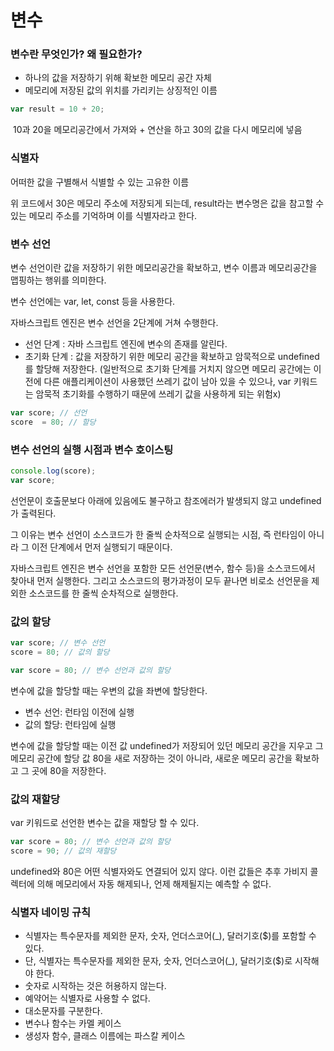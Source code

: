 # 변수

### 변수란 무엇인가? 왜 필요한가?

- 하나의 값을 저장하기 위해 확보한 메모리 공간 자체
- 메모리에 저장된 값의 위치를 가리키는 상징적인 이름

```js
var result = 10 + 20;
```

 10과 20을 메모리공간에서 가져와 + 연산을 하고 30의 값을 다시 메모리에 넣음

### 식별자

어떠한 값을 구별해서 식별할 수 있는 고유한 이름

위 코드에서 30은 메모리 주소에 저장되게 되는데, result라는 변수명은 값을 참고할 수 있는 메모리 주소를 기억하며 이를 식별자라고 한다.

### 변수 선언

변수 선언이란 값을 저장하기 위한 메모리공간을 확보하고, 변수 이름과 메모리공간을 맵핑하는 행위를 의미한다.

변수 선언에는 var, let, const 등을 사용한다.

자바스크립트 엔진은 변수 선언을 2단계에 거쳐 수행한다.

- 선언 단계 : 자바 스크립트 엔진에 변수의 존재를 알린다.
- 초기화 단계 : 값을 저장하기 위한 메모리 공간을 확보하고 암묵적으로 undefined를 할당해 저장한다. (일반적으로 초기화 단계를 거치지 않으면 메모리 공간에는 이전에 다른 애플리케이션이 사용했던 쓰레기 값이 남아 있을 수 있으나, var 키워드는 암묵적 초기화를 수행하기 때문에 쓰레기 값을 사용하게 되는 위험x)

```js
var score; // 선언 
score  = 80; // 할당 
```

### 변수 선언의 실행 시점과 변수 호이스팅

```js
console.log(score);
var score;
```

선언문이 호출문보다 아래에 있음에도 불구하고 참조에러가 발생되지 않고 undefined가 출력된다.

그 이유는 변수 선언이 소스코드가 한 줄씩 순차적으로 실행되는 시점, 즉 런타임이 아니라 그 이전 단계에서 먼저 실행되기 때문이다.

자바스크립트 엔진은 변수 선언을 포함한 모든 선언문(변수, 함수 등)을 소스코드에서 찾아내 먼저 실행한다. 그리고 소스코드의 평가과정이 모두 끝나면 비로소 선언문을 제외한 소스코드를 한 줄씩 순차적으로 실행한다.

### 값의 할당

```js
var score; // 변수 선언
score = 80; // 값의 할당

var score = 80; // 변수 선언과 값의 할당
```

변수에 값을 할당할 때는 우변의 값을 좌변에 할당한다.

- 변수 선언: 런타임 이전에 실행
- 값의 할당: 런타임에 실행

변수에 값을 할당할 때는 이전 값 undefined가 저장되어 있던 메모리 공간을 지우고 그 메모리 공간에 할당 값 80을 새로 저장하는 것이 아니라, 새로운 메모리 공간을 확보하고 그 곳에 80을 저장한다.

### 값의 재할당

var 키워드로 선언한 변수는 값을 재할당 할 수 있다.

```js
var score = 80; // 변수 선언과 값의 할당
score = 90; // 값의 재할당
```

undefined와 80은 어떤 식별자와도 연결되어 있지 않다. 이런 값들은 추후 가비지 콜렉터에 의해 메모리에서 자동 해제되나, 언제 해제될지는 예측할 수 없다.

### 식별자 네이밍 규칙

- 식별자는 특수문자를 제외한 문자, 숫자, 언더스코어(_), 달러기호($)를 포함할 수 있다.
- 단, 식별자는 특수문자를 제외한 문자, 숫자, 언더스코어(_), 달러기호($)로 시작해야 한다.
- 숫자로 시작하는 것은 허용하지 않는다.
- 예약어는 식별자로 사용할 수 없다.
- 대소문자를 구분한다.
- 변수나 함수는 카멜 케이스
- 생성자 함수, 클래스 이름에는 파스칼 케이스
